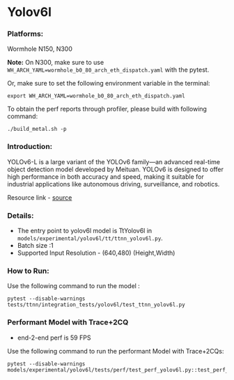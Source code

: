 # Yolov6l

### Platforms:

Wormhole N150, N300

**Note:** On N300, make sure to use `WH_ARCH_YAML=wormhole_b0_80_arch_eth_dispatch.yaml` with the pytest.

Or, make sure to set the following environment variable in the terminal:
```
export WH_ARCH_YAML=wormhole_b0_80_arch_eth_dispatch.yaml
```

To obtain the perf reports through profiler, please build with following command:
```
./build_metal.sh -p
```

### Introduction:
YOLOv6-L is a large variant of the YOLOv6 family—an advanced real-time object detection model developed by Meituan. YOLOv6 is designed to offer high performance in both accuracy and speed, making it suitable for industrial applications like autonomous driving, surveillance, and robotics.

Resource link - [source](https://github.com/meituan/YOLOv6)

### Details:
- The entry point to yolov6l model is TtYolov6l in `models/experimental/yolov6l/tt/ttnn_yolov6l.py`.
- Batch size :1
- Supported Input Resolution - (640,480) (Height,Width)

### How to Run:

Use the following command to run the model :
```
pytest --disable-warnings tests/ttnn/integration_tests/yolov6l/test_ttnn_yolov6l.py
```

### Performant Model with Trace+2CQ
- end-2-end perf is 59 FPS

Use the following command to run the performant Model with Trace+2CQs:

```
pytest --disable-warnings models/experimental/yolov6l/tests/perf/test_perf_yolov6l.py::test_perf_yolov6l
```

